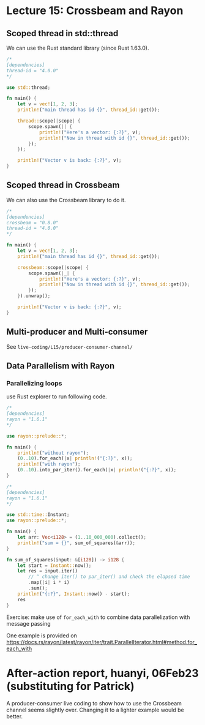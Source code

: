 # Lecture 15: Crossbeam and Rayon

## Scoped thread in std::thread

We can use the Rust standard library (since Rust 1.63.0).

```rust
/*
[dependencies]
thread-id = "4.0.0"
*/

use std::thread;

fn main() {
    let v = vec![1, 2, 3];
    println!("main thread has id {}", thread_id::get());

    thread::scope(|scope| {
        scope.spawn(|| {
            println!("Here's a vector: {:?}", v);
            println!("Now in thread with id {}", thread_id::get());
        });
    });

    println!("Vector v is back: {:?}", v);
}
```

## Scoped thread in Crossbeam

We can also use the Crossbeam library to do it.

```rust
/*
[dependencies]
crossbeam = "0.8.0"
thread-id = "4.0.0"
*/

fn main() {
    let v = vec![1, 2, 3];
    println!("main thread has id {}", thread_id::get());

    crossbeam::scope(|scope| {
        scope.spawn(|_| {
            println!("Here's a vector: {:?}", v);
            println!("Now in thread with id {}", thread_id::get());
        });
    }).unwrap();

    println!("Vector v is back: {:?}", v);
}
```

## Multi-producer and Multi-consumer

See `live-coding/L15/producer-consumer-channel/`

## Data Parallelism with Rayon

### Parallelizing loops

use Rust explorer to run following code.

```rust
/*
[dependencies]
rayon = "1.6.1"
*/

use rayon::prelude::*;

fn main() {
    println!("without rayon");
    (0..10).for_each(|x| println!("{:?}", x));
    println!("with rayon");
    (0..10).into_par_iter().for_each(|x| println!("{:?}", x));
}
```

```rust
/*
[dependencies]
rayon = "1.6.1"
*/

use std::time::Instant;
use rayon::prelude::*;

fn main() {
    let arr: Vec<i128> = (1..10_000_000).collect();
    println!("sum = {}", sum_of_squares(&arr));
}

fn sum_of_squares(input: &[i128]) -> i128 {
    let start = Instant::now();
    let res = input.iter()
        // ^ change iter() to par_iter() and check the elapsed time
        .map(|i| i * i)
        .sum();
    println!("{:?}", Instant::now() - start);
    res
}
```

Exercise: make use of `for_each_with` to combine data parallelization with message passing

One example is provided on <https://docs.rs/rayon/latest/rayon/iter/trait.ParallelIterator.html#method.for_each_with>

# After-action report, huanyi, 06Feb23 (substituting for Patrick)

A producer-consumer live coding to show how to use the Crossbeam channel seems
slightly over. Changing it to a lighter example would be better.
